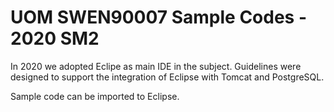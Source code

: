 # UOM SWEN90007 Sample Codes - 2020 SM2

In 2020 we adopted Eclipe as main IDE in the subject.
Guidelines were designed to support the integration of Eclipse with Tomcat and PostgreSQL.

Sample code can be imported to Eclipse.
